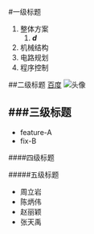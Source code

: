 #一级标题
1. 整体方案
	1. ***d***
2. 机械结构
3. 电路规划
4. 程序控制

##二级标题
[百度](http://www.baidu.com)
![头像](http://127.0.0.1/C:/Users/zhouliyan/Pictures/Screenshots/matlab/boy.jpg)

###三级标题
---
- feature-A
- fix-B

####四级标题

#####五级标题

- 周立岩
- 陈炳伟
- 赵丽颖
- 张天禹

